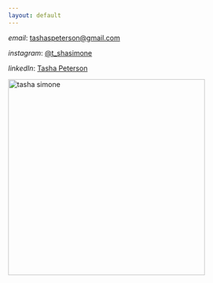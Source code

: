 ```yaml
---
layout: default
---
```


_email_: [tashaspeterson@gmail.com]()

_instagram_: [@t_shasimone](https://www.instagram.com/t_shasimone/)

_linkedIn_: [Tasha Peterson](https://www.linkedin.com/in/tashaspeterson)

<img src="{{site.baseurl}}/assets/tasha-simone-portrait.jpg" alt="tasha simone" width="400"/>